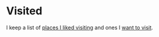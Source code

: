 # Visited

I keep a list of [places I liked visiting](https://www.google.com/maps/placelists/list/1t_jW3zR93T4wMQCQPo1aBbcS61A?hl=en) and ones I [want to visit](https://www.google.com/maps/placelists/list/T6SMXQdXBoOPiXTheDQpDiUce_Ffyw?hl=en).

